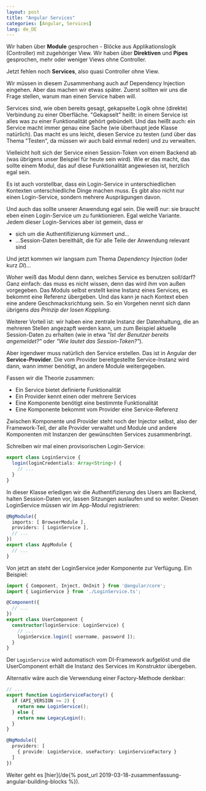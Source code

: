 ```yaml
---
layout: post
title: "Angular Services"
categories: [Angular, Services]
lang: de_DE
---
```


Wir haben über __Module__ gesprochen - Blöcke aus Applikationslogik (Controller) mit zugehöriger View. Wir haben über __Direktiven__ und __Pipes__ gesprochen, mehr oder weniger Views ohne Controller.

Jetzt fehlen noch __Services__, also quasi Controller ohne View.

<!--more-->

Wir müssen in diesem Zusammenhang auch auf Dependency Injection eingehen. Aber das machen wir etwas später. Zuerst sollten wir uns die Frage stellen, warum man einen Service haben will.

Services sind, wie oben bereits gesagt, gekapselte Logik ohne (direkte) Verbindung zu einer Oberfläche. "Gekapselt" heißt: in einem Service ist alles was zu einer Funktionalität gehört gebündelt. Und das heißt auch: ein Service macht immer genau eine Sache (wie überhaupt jede Klasse natürlich). Das macht es uns leicht, diesen Service zu testen (und über das Thema "Testen", da müssen wir auch bald einmal reden) und zu verwalten.

Vielleicht holt sich der Service einen Session-Token von einem Backend ab (was übrigens unser Beispiel für heute sein wird). Wie er das macht, das sollte einem Modul, das auf diese Funktionalität angewiesen ist, herzlich egal sein.

Es ist auch vorstellbar, dass ein Login-Service in unterschiedlichen Kontexten unterschiedliche Dinge machen muss. Es gibt also nicht nur einen Login-Service, sondern mehrere Ausprägungen davon.

Und auch das sollte unserer Anwendung egal sein. Die weiß nur: sie braucht eben einen Login-Service um zu funktionieren. Egal welche Variante. Jedem dieser Login-Services aber ist gemein, dass er

- sich um die Authentifizierung kümmert und...
- ...Session-Daten bereithält, die für alle Teile der Anwendung relevant sind

Und jetzt kommen wir langsam zum Thema _Dependency Injection_ (oder kurz _DI_)...

Woher weiß das Modul denn dann, welches Service es benutzen soll/darf? Ganz einfach: das muss es nicht wissen, denn das wird ihm von außen vorgegeben. Das Moduls selbst erstellt keine Instanz eines Services, es bekommt eine Referenz übergeben. Und das kann je nach Kontext eben eine andere Geschmacksrichtung sein. So ein Vorgehen nennt sich dann übrigens _das Prinzip der losen Kopplung_.

Weiterer Vorteil ist: wir haben eine zentrale Instanz der Datenhaltung, die an mehreren Stellen angezapft werden kann, um zum Beispiel aktuelle Session-Daten zu erhalten (wie in etwa _"Ist der Benutzer bereits angemeldet?"_ oder _"Wie lautet das Session-Token?"_).

Aber irgendwer muss natürlich den Service erstellen. Das ist in Angular der __Service-Provider__. Die vom Provider bereitgestellte Service-Instanz wird dann, wann immer benötigt, an andere Module weitergegeben.

Fassen wir die Theorie zusammen:

- Ein Service bietet definierte Funktionalität
- Ein Provider kennt einen oder mehrere Services
- Eine Komponente benötigt eine bestimmte Funktionalität
- Eine Komponente bekommt vom Provider eine Service-Referenz

Zwischen Komponente und Provider steht noch der Injector selbst, also der Framework-Teil, der alle Provider verwaltet und Module und andere Komponenten mit Instanzen der gewünschten Services zusammenbringt.

Schreiben wir mal einen provisorischen Login-Service:

```typescript
export class LoginService {
  login(loginCredentials: Array<String>) {
    // ...
  }
}
```

In dieser Klasse erledigen wir die Authentifizierung des Users am Backend, halten Session-Daten vor, lassen Sitzungen auslaufen und so weiter. Diesen LoginService müssen wir im App-Modul registrieren:

```typescript
@NgModule({
  imports: [ BrowserModule ],
  providers: [ LoginService ],
  // ...
})
export class AppModule {
  // ...
}
```

Von jetzt an steht der LoginService jeder Komponente zur Verfügung. Ein Beispiel:

```typescript
import { Component, Inject, OnInit } from '@angular/core';
import { LoginService } from './LoginService.ts';

@Component({
  // ...
})
export class UserComponent {
  constructor(loginService: LoginService) {
    // ...
    loginService.login([ username, password ]);
  }
}
```

Der ``LoginService`` wird automatisch vom DI-Framework aufgelöst und die UserComponent erhält die Instanz des Services im Konstruktor übergeben.

Alternativ wäre auch die Verwendung einer Factory-Methode denkbar:

```typescript
// ...
export function LoginServiceFactory() {
  if (API_VERSION >= 2) {
    return new LoginService();
  } else {
    return new LegacyLogin();
  }
}

@NgModule({
  providers: [
    { provide: LoginService, useFactory: LoginServiceFactory }
  ]
})
```

Weiter geht es [hier](/de{% post_url 2019-03-18-zusammenfassung-angular-building-blocks %}).
